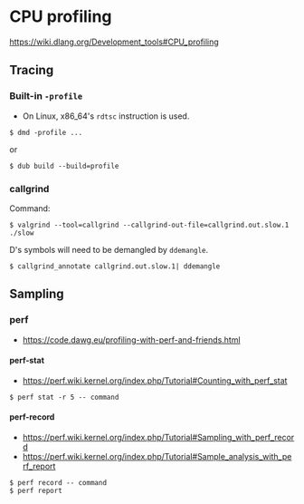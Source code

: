 # CPU profiling

https://wiki.dlang.org/Development_tools#CPU_profiling

## Tracing

### Built-in `-profile`

* On Linux, x86_64's `rdtsc` instruction is used.

```console
$ dmd -profile ...
```

or

```console
$ dub build --build=profile
```

### callgrind

Command:

```console
$ valgrind --tool=callgrind --callgrind-out-file=callgrind.out.slow.1 ./slow
```

D's symbols will need to be demangled by `ddemangle`.

```console
$ callgrind_annotate callgrind.out.slow.1| ddemangle
```

## Sampling

### perf

- https://code.dawg.eu/profiling-with-perf-and-friends.html

#### perf-stat

- https://perf.wiki.kernel.org/index.php/Tutorial#Counting_with_perf_stat

```console
$ perf stat -r 5 -- command
```

#### perf-record

- https://perf.wiki.kernel.org/index.php/Tutorial#Sampling_with_perf_record
- https://perf.wiki.kernel.org/index.php/Tutorial#Sample_analysis_with_perf_report

```console
$ perf record -- command
$ perf report
```
